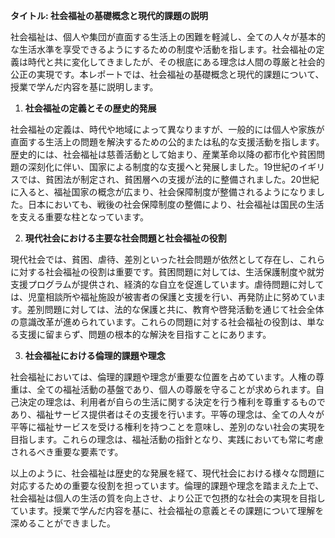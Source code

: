 **タイトル: 社会福祉の基礎概念と現代的課題の説明**

社会福祉は、個人や集団が直面する生活上の困難を軽減し、全ての人々が基本的な生活水準を享受できるようにするための制度や活動を指します。社会福祉の定義は時代と共に変化してきましたが、その根底にある理念は人間の尊厳と社会的公正の実現です。本レポートでは、社会福祉の基礎概念と現代的課題について、授業で学んだ内容を基に説明します。

1. **社会福祉の定義とその歴史的発展**

社会福祉の定義は、時代や地域によって異なりますが、一般的には個人や家族が直面する生活上の問題を解決するための公的または私的な支援活動を指します。歴史的には、社会福祉は慈善活動として始まり、産業革命以降の都市化や貧困問題の深刻化に伴い、国家による制度的な支援へと発展しました。19世紀のイギリスでは、貧困法が制定され、貧困層への支援が法的に整備されました。20世紀に入ると、福祉国家の概念が広まり、社会保障制度が整備されるようになりました。日本においても、戦後の社会保障制度の整備により、社会福祉は国民の生活を支える重要な柱となっています。

2. **現代社会における主要な社会問題と社会福祉の役割**

現代社会では、貧困、虐待、差別といった社会問題が依然として存在し、これらに対する社会福祉の役割は重要です。貧困問題に対しては、生活保護制度や就労支援プログラムが提供され、経済的な自立を促進しています。虐待問題に対しては、児童相談所や福祉施設が被害者の保護と支援を行い、再発防止に努めています。差別問題に対しては、法的な保護と共に、教育や啓発活動を通じて社会全体の意識改革が進められています。これらの問題に対する社会福祉の役割は、単なる支援に留まらず、問題の根本的な解決を目指すことにあります。

3. **社会福祉における倫理的課題や理念**

社会福祉においては、倫理的課題や理念が重要な位置を占めています。人権の尊重は、全ての福祉活動の基盤であり、個人の尊厳を守ることが求められます。自己決定の理念は、利用者が自らの生活に関する決定を行う権利を尊重するものであり、福祉サービス提供者はその支援を行います。平等の理念は、全ての人々が平等に福祉サービスを受ける権利を持つことを意味し、差別のない社会の実現を目指します。これらの理念は、福祉活動の指針となり、実践においても常に考慮されるべき重要な要素です。

以上のように、社会福祉は歴史的な発展を経て、現代社会における様々な問題に対応するための重要な役割を担っています。倫理的課題や理念を踏まえた上で、社会福祉は個人の生活の質を向上させ、より公正で包摂的な社会の実現を目指しています。授業で学んだ内容を基に、社会福祉の意義とその課題について理解を深めることができました。
